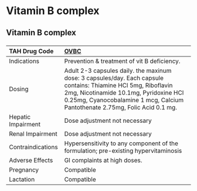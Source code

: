 # Vitamin B complex

## Vitamin B complex

##### 

| TAH Drug Code      | [OVBC](https://www.tahsda.org.tw/drugs/hissearch.php?drug_code=OVBC)                                                                                                                                                                    |
|:-------------------|:----------------------------------------------------------------------------------------------------------------------------------------------------------------------------------------------------------------------------------------|
| Indications        | Prevention & treatment of vit B deficiency.                                                                                                                                                                                             |
| Dosing             | Adult 2-3 capsules daily. the maxinum dose: 3 capsules/day. Each capsule contains: Thiamine HCl 5mg, Riboflavin 2mg, Nicotinamide 10.1mg, Pyridoxine HCl 0.25mg, Cyanocobalamine 1 mcg, Calcium Pantothenate 2.75mg, Folic Acid 0.1 mg. |
| Hepatic Impairment | Dose adjustment not necessary                                                                                                                                                                                                           |
| Renal Impairment   | Dose adjustment not necessary                                                                                                                                                                                                           |
| Contraindications  | Hypersensitivity to any component of the formulation; pre-existing hypervitaminosis                                                                                                                                                     |
| Adverse Effects    | GI complaints at high doses.                                                                                                                                                                                                            |
| Pregnancy          | Compatible                                                                                                                                                                                                                              |
| Lactation          | Compatible                                                                                                                                                                                                                              |

